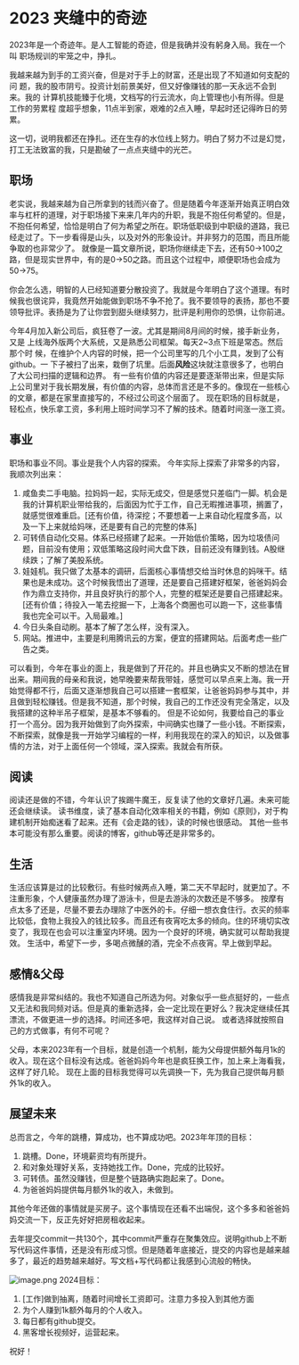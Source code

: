 # 2023 夹缝中的奇迹

2023年是一个奇迹年。是人工智能的奇迹，但是我确并没有躬身入局。我在一个叫
职场规训的牢笼之中，挣扎。

我越来越为到手的工资兴奋，但是对于手上的财富，还是出现了不知道如何支配的问
题，我的股市阴亏。投资计划前景美好，但又好像赚钱的那一天永远不会到来。我的
计算机技能臻于化境，文档写的行云流水，向上管理也小有所得。但是工作的劳累程
度超乎想象，11点半到家，艰难的2点入睡，早起时还记得昨日的劳累。

这一切，说明我都还在挣扎。还在生存的水位线上努力。明白了努力不过是幻觉，打工无法致富的我，只是勘破了一点点夹缝中的光芒。

## 职场

老实说，我越来越为自己所拿到的钱而兴奋了。但是随着今年逐渐开始真正明白效率与杠杆的道理，对于职场接下来来几年内的升职，我是不抱任何希望的。但是，不抱任何希望，恰恰是明白了何为希望之所在。职场低职级到中职级的道路，我已经走过了。下一步看得是山头，以及对外的形象设计。并非努力的范围，而且所能争取的也非常少了。
就像是一篇文章所说，职场你继续走下去，还有50->100之路，但是现实世界中，有的是0->50之路。而且这个过程中，顺便职场也会成为50->75。

你会怎么选，明智的人已经知道要分散投资了。我就是今年明白了这个道理。有时候我也很诧异，我竟然开始能做到职场不争不抢了。我不要领导的表扬，那也不要领导批评。表扬是为了让你尝到甜头继续努力，批评是利用你的恐惧，让你前进。

今年4月加入新公司后，疯狂卷了一波。尤其是期间8月间的时候，接手新业务，又是
上线海外版两个大系统，又是熟悉公司框架。每天2~3点下班是常态。然后那个时
候，在维护个人内容的时候，把一个公司里写的几个小工具，发到了公有github。一
下子被扫了出来，栽倒了坑里。后面**风险**这块就注意很多了，也明白了大公司扫描的逻辑和边界。
有一些有价值的内容还是要逐渐带出来，但是实际上公司里对于我长期发展，有价值的内容，总体而言还是不多的。像现在一些核心的文章，都是在家里直接写的，不经过公司这个层面了。
现在职场的目标就是，轻松点，快乐拿工资，多利用上班时间学习不了解的技术。随着时间涨一涨工资。

## 事业

职场和事业不同。事业是我个人内容的探索。
今年实际上探索了非常多的内容，我顺次列出来：

1. 咸鱼卖二手电脑。拉妈妈一起，实际无成交，但是感觉只差临门一脚。机会是我的计算机职业带给我的，后面因为忙于工作，自己无暇推进事项，搁置了，就感觉很难重启。[还有价值，待深挖；不要想着一上来自动化程度多高，以及一下上来就给妈咪，还是要有自己的完整的体系]
2. 可转债自动化交易。体系已经搭建了起来。一开始低价策略，因为垃圾债问题，目前没有使用；双低策略这段时间大盘下跌，目前还没有赚到钱。A股继续跌；了解了美股系统。
3. 娃娃机。我只做了太基本的调研，后面核心事情想交给当时休息的妈咪干。结果也是未成功。这个时候我悟出了道理，还是要自己搭建好框架，爸爸妈妈会作为鼎立支持你，并且良好执行的那个人，完整的框架还是要自己搭建起来。[还有价值；待投入一笔去挖掘一下，上海各个商圈也可以跑一下，这些事情我也完全可以干。入局最难。]
4. 今日头条自动刷。基本了解了怎么样，没有深入。
5. 网站。推进中，主要是利用腾讯云的方案，便宜的搭建网站。后面考虑一些广告之类。

可以看到，今年在事业的面上，我是做到了开花的。并且也确实又不断的想法在冒出来。期间我的母亲和我说，她早晚要来帮我带娃，感觉可以早点来上海。我一开始觉得都不行，后面又逐渐想我自己可以搭建一套框架，让爸爸妈妈参与其中，并且做到轻松赚钱。但是我不知道，那个时候，我自己的工作还没有完全落定，以及我搭建的这种半吊子框架，是基本不够看的。
但是不论如何，我要给自己的事业打一个高分。因为我开始做到了向外探索，中间确实也赚了一些小钱。不断探索，不断探索，就像是我一开始学习编程的一样，利用我现在的深入的知识，以及做事情的方法，对于上面任何一个领域，深入探索。我就会有所获。

## 阅读

阅读还是做的不错，今年认识了挨踢牛魔王，反复读了他的文章好几遍。未来可能还会继续读。
读书维度，读了基本自动化效率相关的书籍，例如《原则》，对于构建机制开始痴迷看了起来。还有《会走路的钱》，读的时候也很感动。
其他一些书本可能没有那么重要。阅读的博客，github等还是非常多的。

## 生活

生活应该算是过的比较敷衍。有些时候两点入睡，第二天不早起时，就更加了。不注重形象，个人健康虽然办理了游泳卡，但是去游泳的次数还是不够多。
按摩有点太多了还是，尽量不要去办理除了中医外的卡。仔细一想衣食住行。衣买的频率比较低，食物上我投入的钱比较多。而且还有夜宵吃太多的倾向。住的环境切实改变了，我现在也会可以注重室内环境。因为一个良好的环境，确实就可以帮助我提效。
生活中，希望下一步，多喝点微醺的酒，完全不点夜宵。早上做到早起。

## 感情&父母

感情我是非常纠结的。我也不知道自己所选为何。对象似乎一些点挺好的，一些点又无法和我同频对话。但是真的重新选择，会一定比现在更好么？我决定继续任其漂流，不做更进一步的选择。时间还多吧，我这样对自己说。
或者选择就按照自己的方式做事，有何不可呢？

父母，本来2023年有一个目标，就是创造一个机制，能为父母提供额外每月1k的收入。现在这个目标没有达成。爸爸妈妈今年也是疯狂换工作，加上来上海看我，这样了好几轮。
现在上面的目标我觉得可以先调换一下，先为我自己提供每月额外1k的收入。

## 展望未来

总而言之，今年的跳槽，算成功，也不算成功吧。2023年年顶的目标：

1. 跳槽。Done，环境薪资均有所提升。
2. 和对象处理好关系，支持她找工作。Done，完成的比较好。
3. 可转债。虽然没赚钱，但是整个链路确实跑起来了。Done。
4. 为爸爸妈妈提供每月额外1k的收入，未做到。

其他今年还做的事情就是买房子。这个事情现在还看不出端倪，这个多多和爸爸妈妈交流一下，反正先好好把房租收起来。

去年提交commit一共130个，其中commit严重存在聚集效应。说明github上不断写代码这件事情，还是没有形成习惯。但是随着年底接近，提交的内容也是越来越多了，最近的趋势越来越好。写文档+写代码都让我感到心流般的畅快。

![image.png](https://cdn.nlark.com/yuque/0/2024/png/317613/1705987877655-1f8b0fa9-8322-4797-9103-7e7c3aff53d5.png#averageHue=%23fefefe&clientId=ue80cd5b5-7ae0-4&from=paste&height=511&id=u67b7a828&originHeight=766&originWidth=1300&originalType=binary&ratio=1.5&rotation=0&showTitle=false&size=118226&status=done&style=none&taskId=uadb5ebc6-2e73-4428-a3fb-eb49f717c0e&title=&width=866.6666666666666)
2024目标：

1. [工作]做到抽离，随着时间增长工资即可。注意力多投入到其他方面
2. 为个人赚到1k额外每月的个人收入。
3. 每日都有github提交。
4. 黑客增长视频好，运营起来。

祝好！
